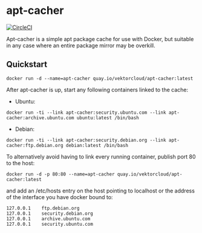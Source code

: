 # apt-cacher

[![CircleCI](https://img.shields.io/circleci/project/github/vektorcloud/apt-cacher.svg)](https://circleci.com/gh/vektorcloud/apt-cacher)

Apt-cacher is a simple apt package cache for use with Docker, but suitable in any case where an entire package mirror may be overkill.

## Quickstart

```
docker run -d --name=apt-cacher quay.io/vektorcloud/apt-cacher:latest
```

After apt-cacher is up, start any following containers linked to the cache:

* Ubuntu:
``` 
docker run -ti --link apt-cacher:security.ubuntu.com --link apt-cacher:archive.ubuntu.com ubuntu:latest /bin/bash
```

* Debian:
```
docker run -ti --link apt-cacher:security.debian.org --link apt-cacher:ftp.debian.org debian:latest /bin/bash
```

To alternatively avoid having to link every running container, publish port 80 to the host:
```
docker run -d -p 80:80 --name=apt-cacher quay.io/vektorcloud/apt-cacher:latest
```
and add an /etc/hosts entry on the host pointing to localhost or the address of the interface you have docker bound to:
```
127.0.0.1    ftp.debian.org
127.0.0.1    security.debian.org
127.0.0.1    archive.ubuntu.com
127.0.0.1    security.ubuntu.com
```

